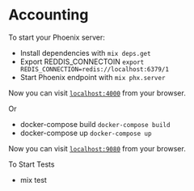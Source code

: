 # Accounting

To start your Phoenix server:

  * Install dependencies with `mix deps.get`
  * Export REDDIS_CONNECTOIN `export REDIS_CONNECTION=redis://localhost:6379/1`
  * Start Phoenix endpoint with `mix phx.server`

Now you can visit [`localhost:4000`](http://localhost:4000) from your browser.

Or

  * docker-compose build `docker-compose build`
  * docker-compose up `docker-compose up`

Now you can visit [`localhost:9080`](http://localhost:9080) from your browser.

To Start Tests

 * mix test


